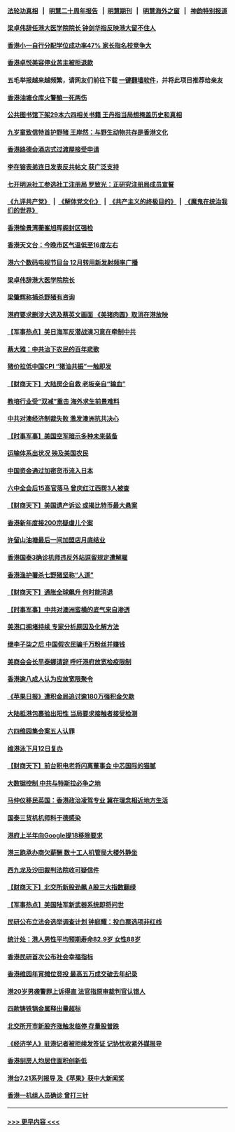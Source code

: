 #### [法轮功真相](https://github.com/gfw-breaker/truth/blob/master/README.md?t=0) &nbsp;&nbsp;|&nbsp;&nbsp; [明慧二十周年报告](https://github.com/gfw-breaker/mh-reports/blob/master/README.md?t=0) &nbsp;&nbsp;|&nbsp;&nbsp;[明慧期刊](https://github.com/gfw-breaker/mh-qikan) &nbsp;&nbsp;|&nbsp;&nbsp; [明慧海外之窗](https://github.com/gfw-breaker/mh-news/blob/master/README.md?t=0) &nbsp;&nbsp;|&nbsp;&nbsp; [神韵特别报道](https://github.com/gfw-breaker/mh-news/blob/master/shenyun.md?t=0)
#### [梁卓伟辞任港大医学院院长 钟剑华指反映港大留不住人](../pages/nsc415/n13392304.md?t=11231450) 
#### [香港小一自行分配学位成功率47% 家长指名校竞争大](../pages/nsc415/n13392288.md?t=11231450) 
#### [香港卓悦美容停业苦主被拒退款](../pages/nsc415/n13392271.md?t=11231450) 
#### 五毛举报越来越频繁，请网友们前往下载 [一键翻墙软件](https://github.com/gfw-breaker/ssr-accounts)，并将此项目推荐给亲友
#### [香港油塘仓库火警酿一死两伤](../pages/nsc415/n13392256.md?t=11231450) 
#### [公共图书馆下架29本六四相关书籍 王丹指当局想掩盖历史和真相](../pages/nsc415/n13392211.md?t=11231450) 
#### [九岁童致信特首护野猪 王岸然：与野生动物共存是香港文化](../pages/nsc415/n13392195.md?t=11231450) 
#### [香港路德会酒店式过渡屋接受申请](../pages/nsc415/n13392171.md?t=11231450) 
#### [李在镕表弟连日发表反共帖文 获广泛支持](../pages/nsc415/n13391810.md?t=11231450) 
#### [七开明派社工参选社工注册局 罗致光：正研究注册局成员宣誓](../pages/nsc415/n13390041.md?t=11231450) 
#### [《九评共产党》](https://github.com/begood0513/9ping.md/blob/master/README.md) &nbsp;|&nbsp; [《解体党文化》](../../../../jtdwh.md/blob/master/README.md)  &nbsp;|&nbsp; [《共产主义的终极目的》](../../../../gczydzjmd.md/blob/master/README.md) &nbsp;|&nbsp; [《魔鬼在统治我们的世界》](../../../../mgztzwmdsj.md/blob/master/README.md) 
#### [香港愉景湾蘅峯旭晖阁封区强检](../pages/nsc415/n13390043.md?t=11231450) 
#### [香港天文台：今晚市区气温低至16度左右](../pages/nsc415/n13390034.md?t=11231450) 
#### [港六个数码电视节目台 12月转用新发射频率广播](../pages/nsc415/n13390010.md?t=11231450) 
#### [梁卓伟辞港大医学院院长](../pages/nsc415/n13389972.md?t=11231450) 
#### [梁肇辉称捕杀野猪有咨询](../pages/nsc415/n13389963.md?t=11231450) 
#### [港府要求删涉大选及蔡英文画面 《美猪肉圆》取消在港放映](../pages/nsc415/n13389943.md?t=11231450) 
#### [【军事热点】美日海军反潜战演习意在牵制中共](../pages/nsc415/n13389736.md?t=11231450) 
#### [蔡大雅：中共治下农民的百年悲歌](../pages/nsc415/n13374178.md?t=11231450) 
#### [猪价拉低中国CPI “猪油共振”一触即发](../pages/nsc415/n13388686.md?t=11231450) 
#### [【财商天下】大陆房企自救 老板亲自“输血”](../pages/nsc415/n13388317.md?t=11231450) 
#### [教培行业受“双减”重击 海外求生前景难料](../pages/nsc415/n13388281.md?t=11231450) 
#### [中共对澳经济制裁失败 激发澳洲抗共决心](../pages/nsc415/n13388306.md?t=11231450) 
#### [【时事军事】美国空军暗示多种未来装备](../pages/nsc415/n13388071.md?t=11231450) 
#### [运输体系出状况 殃及美国农民](../pages/nsc415/n13387494.md?t=11231450) 
#### [中国资金通过加密货币流入日本](../pages/nsc415/n13387426.md?t=11231450) 
#### [六中全会后15高官落马 曾庆红江西帮3人被查](../pages/nsc415/n13387405.md?t=11231450) 
#### [【财商天下】美国遗产诉讼 或揭比特币最大悬案](../pages/nsc415/n13386956.md?t=11231450) 
#### [香港新年度接200宗疑虐儿个案](../pages/nsc415/n13385170.md?t=11231450) 
#### [许留山油塘最后一间加盟店月底结业](../pages/nsc415/n13385173.md?t=11231450) 
#### [香港国泰3确诊机师违反外站逗留规定遭解雇](../pages/nsc415/n13385116.md?t=11231450) 
#### [香港渔护署杀七野猪坚称“人道”](../pages/nsc415/n13385082.md?t=11231450) 
#### [【财商天下】通胀全球飙升 何时能消退](../pages/nsc415/n13384816.md?t=11231450) 
#### [【时事军事】中共对澳洲蛮横的底气来自渗透](../pages/nsc415/n13382066.md?t=11231450) 
#### [美港口拥堵持续 专家分析原因及化解方法](../pages/nsc415/n13378306.md?t=11231450) 
#### [继李子柒之后 中国假农民骗千万粉丝并赚钱](../pages/nsc415/n13383293.md?t=11231450) 
#### [美商会会长早泰娜请辞 呼吁港府放宽检疫限制](../pages/nsc415/n13382733.md?t=11231450) 
#### [香港逾八成人认为应放宽限聚令](../pages/nsc415/n13382712.md?t=11231450) 
#### [《苹果日报》遭积金局追讨逾180万强积金欠款](../pages/nsc415/n13382723.md?t=11231450) 
#### [大陆抵港包裹验出阳性 当局要求接触者接受检测](../pages/nsc415/n13382694.md?t=11231450) 
#### [六四维园集会案五人认罪](../pages/nsc415/n13382688.md?t=11231450) 
#### [维港泳下月12日复办](../pages/nsc415/n13382659.md?t=11231450) 
#### [【财商天下】前台积电老将闪离董事会 中芯国际的猫腻](../pages/nsc415/n13382037.md?t=11231450) 
#### [大数据控制 中共与特斯拉必争之地](../pages/nsc415/n13382284.md?t=11231450) 
#### [马仲仪移民英国：香港政治凌驾专业 冀在理念相近地方生活](../pages/nsc415/n13380651.md?t=11231450) 
#### [国泰三货机机师料于德感染](../pages/nsc415/n13380625.md?t=11231450) 
#### [港府上半年向Google提18移除要求](../pages/nsc415/n13380517.md?t=11231450) 
#### [港三跑承办商欠薪酬 数十工人机管局大楼外静坐](../pages/nsc415/n13380589.md?t=11231450) 
#### [西九龙及沙田裁判法院收可疑信件](../pages/nsc415/n13380568.md?t=11231450) 
#### [【财商天下】北交所新股劲飙 A股三大指数翻绿](../pages/nsc415/n13379989.md?t=11231450) 
#### [【军事热点】美国陆军新武器系统即将问世](../pages/nsc415/n13377697.md?t=11231450) 
#### [民研公布立法会选举调查计划 钟庭耀：投白票选项非红线](../pages/nsc415/n13378239.md?t=11231450) 
#### [统计处：港人男性平均预期寿命82.9岁 女性88岁](../pages/nsc415/n13378201.md?t=11231450) 
#### [香港民研首次公布社会幸福指标](../pages/nsc415/n13378183.md?t=11231450) 
#### [香港维园年宵摊位竞投 最高五万成交破去年纪录](../pages/nsc415/n13378163.md?t=11231450) 
#### [港20岁男袭警罪上诉得直 法官指原审裁判官认错人](../pages/nsc415/n13378141.md?t=11231450) 
#### [四款铸铁锅金属释出量超标](../pages/nsc415/n13378096.md?t=11231450) 
#### [北交所开市新股齐涨触发临停 存量股普跌](../pages/nsc415/n13376743.md?t=11231450) 
#### [《经济学人》驻港记者被拒续发签证 记协忧收紧外媒报导](../pages/nsc415/n13376161.md?t=11231450) 
#### [香港㓥房人均居住面积创新低](../pages/nsc415/n13376124.md?t=11231450) 
#### [港台7.21系列报导 及《苹果》获中大新闻奖](../pages/nsc415/n13376110.md?t=11231450) 
#### [香港一机组人员确诊 曾打三针](../pages/nsc415/n13376076.md?t=11231450) 

----
#### [ >>> 更早内容 <<< ](../indexes/nsc415-earlier.md)
